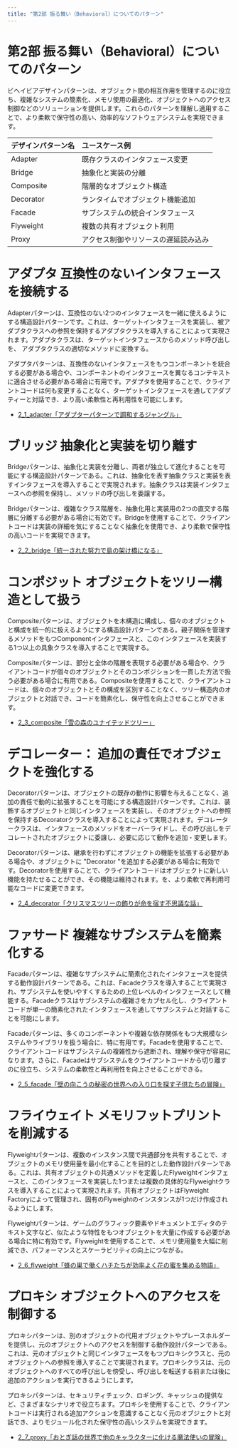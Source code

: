 ```yaml
---
title: "第2部 振る舞い（Behavioral）についてのパターン"
---
```



# 第2部 振る舞い（Behavioral）についてのパターン
ビヘイビアデザインパターンは、オブジェクト間の相互作用を管理するのに役立ち、複雑なシステムの簡素化、メモリ使用の最適化、オブジェクトへのアクセス制御などのソリューションを提供します。これらのパターンを理解し適用することで、より柔軟で保守性の高い、効率的なソフトウェアシステムを実現できます。


| デザインパターン名      | ユースケース例                                   |
| :---------------------- | :----------------------------------------------- |
| Adapter                 | 既存クラスのインタフェース変更                   |
| Bridge                  | 抽象化と実装の分離                               |
| Composite               | 階層的なオブジェクト構造                         |
| Decorator               | ランタイムでオブジェクト機能追加                 |
| Facade                  | サブシステムの統合インタフェース                 |
| Flyweight               | 複数の共有オブジェクト利用                       |
| Proxy                   | アクセス制御やリソースの遅延読み込み             |

# アダプタ 互換性のないインタフェースを接続する
Adapterパターンは、互換性のない2つのインタフェースを一緒に使えるようにする構造設計パターンです。これは、ターゲットインタフェースを実装し、被アダプタクラスへの参照を保持するアダプタクラスを導入することによって実現されます。アダプタクラスは、ターゲットインタフェースからのメソッド呼び出しを、 アダプタクラスの適切なメソッドに変換する。

アダプタパターンは、互換性のないインタフェースをもつコンポーネントを統合する必要がある場合や、コンポーネントのインタフェースを異なるコンテキストに適合させる必要がある場合に有用です。アダプタを使用することで、クライアントコードは何も変更することなく、ターゲットインタフェースを通してアダプティーと対話でき、より高い柔軟性と再利用性を可能にします。

- [2_1_adapter「アダプターパターンで調和するジャングル」](./2_1_adapter)

# ブリッジ 抽象化と実装を切り離す
Bridgeパターンは、抽象化と実装を分離し、両者が独立して進化することを可能にする構造設計パターンである。これは、抽象化を表す抽象クラスと実装を表すインタフェースを導入することで実現されます。抽象クラスは実装インタフェースへの参照を保持し、メソッドの呼び出しを委譲する。

Bridgeパターンは、複雑なクラス階層を、抽象化用と実装用の2つの直交する階層に分離する必要がある場合に有効です。Bridgeを使用することで、クライアントコードは実装の詳細を気にすることなく抽象化を使用でき、より柔軟で保守性の高いコードを実現できます。

- [2_2_bridge「統一された努力で島の架け橋になる」](./2_2_bridge)

# コンポジット オブジェクトをツリー構造として扱う
Compositeパターンは、オブジェクトを木構造に構成し、個々のオブジェクトと構成を統一的に扱えるようにする構造設計パターンである。親子関係を管理するメソッドをもつComponentインタフェースと、このインタフェースを実装する1つ以上の具象クラスを導入することで実現する。

Compositeパターンは、部分と全体の階層を表現する必要がある場合や、クライアントコードが個々のオブジェクトとそのコンポジションを一貫した方法で扱う必要がある場合に有用である。Compositeを使用することで、クライアントコードは、個々のオブジェクトとその構成を区別することなく、ツリー構造内のオブジェクトと対話でき、コードを簡素化し、保守性を向上させることができます。

- [2_3_composite「雪の森のユナイテッドツリー」](./2_3_composite)

# デコレーター： 追加の責任でオブジェクトを強化する
Decoratorパターンは、オブジェクトの既存の動作に影響を与えることなく、追加の責任で動的に拡張することを可能にする構造設計パターンです。これは、装飾するオブジェクトと同じインタフェースを実装し、そのオブジェクトへの参照を保持するDecoratorクラスを導入することによって実現されます。デコレータークラスは、インタフェースのメソッドをオーバーライドし、その呼び出しをデコレートされたオブジェクトに委譲し、必要に応じて動作を追加・変更します。

Decoratorパターンは、継承を行わずにオブジェクトの機能を拡張する必要がある場合や、オブジェクトに "Decorator "を追加する必要がある場合に有効です。Decoratorを使用することで、クライアントコードはオブジェクトに新しい機能を持たせることができ、その機能は維持されます。を、より柔軟で再利用可能なコードに変更できます。

- [2_4_decorator「クリスマスツリーの飾りが命を宿す不思議な話」](./2_4_decorator)

# ファサード 複雑なサブシステムを簡素化する
Facadeパターンは、複雑なサブシステムに簡素化されたインタフェースを提供する動作設計パターンである。これは、Facadeクラスを導入することで実現され、サブシステムを使いやすくするための上位レベルのインタフェースとして機能する。Facadeクラスはサブシステムの複雑さをカプセル化し、クライアントコードが単一の簡素化されたインタフェースを通してサブシステムと対話することを可能にします。

Facadeパターンは、多くのコンポーネントや複雑な依存関係をもつ大規模なシステムやライブラリを扱う場合に、特に有用です。Facadeを使用することで、クライアントコードはサブシステムの複雑性から遮断され、理解や保守が容易になります。さらに、Facadeはサブシステムをクライアントコードから切り離すのに役立ち、システムの柔軟性と再利用性を向上させることができる。

- [2_5_facade「壁の向こうの秘密の世界への入り口を探す子供たちの冒険」](./2_5_facade)

# フライウェイト メモリフットプリントを削減する
Flyweightパターンは、複数のインスタンス間で共通部分を共有することで、オブジェクトのメモリ使用量を最小化することを目的とした動作設計パターンである。これは、共有オブジェクトの共通メソッドを定義したFlyweightインタフェースと、このインタフェースを実装した1つまたは複数の具体的なFlyweightクラスを導入することによって実現されます。共有オブジェクトはFlyweight Factoryによって管理され、固有のFlyweightのインスタンスが1つだけ作成されるようにします。

Flyweightパターンは、ゲームのグラフィック要素やドキュメントエディタのテキスト文字など、似たような特性をもつオブジェクトを大量に作成する必要がある場合に特に有効です。Flyweightを使用することで、メモリ使用量を大幅に削減でき、パフォーマンスとスケーラビリティの向上につながる。

- [2_6_flyweight「蜂の巣で働くハチたちが効率よく花の蜜を集める物語」](./2_6_flyweight)

# プロキシ オブジェクトへのアクセスを制御する
プロキシパターンは、別のオブジェクトの代用オブジェクトやプレースホルダーを提供し、元のオブジェクトへのアクセスを制御する動作設計パターンである。これは、元のオブジェクトと同じインタフェースをもつプロキシクラスと、元のオブジェクトへの参照を導入することで実現されます。プロキシクラスは、元のオブジェクトへのすべての呼び出しを傍受し、呼び出しを転送する前または後に追加のアクションを実行できるようにします。

プロキシパターンは、セキュリティチェック、ロギング、キャッシュの提供など、さまざまなシナリオで役立ちます。プロキシを使用することで、クライアントコードは実行される追加アクションを意識することなく元のオブジェクトと対話でき、よりモジュール化された保守性の高いシステムを実現できます。

- [2_7_proxy「おとぎ話の世界で他のキャラクターに化ける魔法使いの冒険」](./2_7_proxy)
